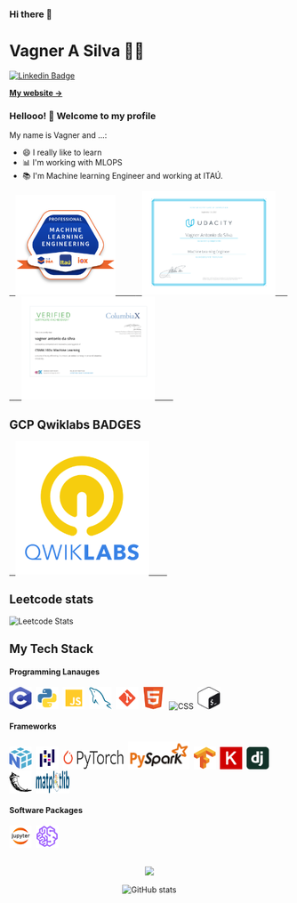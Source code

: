 ### Hi there 👋

<!--
**vagnerasilva/vagnerasilva** is a ✨ _special_ ✨ repository because its `README.md` (this file) appears on your GitHub profile.

Here are some ideas to get you started:

- 🔭 I’m currently working on ...
- 🌱 I’m currently learning ...
- 👯 I’m looking to collaborate on ...
- 🤔 I’m looking for help with ...
- 💬 Ask me about ...
- 📫 How to reach me: ...
- 😄 Pronouns: ...
- ⚡ Fun fact: ...
-->


# Vagner A Silva :man_technologist:

[![Linkedin Badge](https://img.shields.io/badge/-LinkedIn-blue?style=flat-square&logo=Linkedin&logoColor=white&link=https://www.linkedin.com/in/jrmarcelo/)](https://www.linkedin.com/in/vagnerasilva/)

**[My website &rarr;](http://focanocodigo.com.br)**

### Hellooo! 👋 Welcome to my profile

My name is Vagner and ...:

 - 😄 I really like to learn
 - 📊 I'm working with MLOPS
 - 📚 I'm Machine learning Engineer and working at ITAÚ.

 
 <a href="https://lnkd.in/diQmaUYY"> &ensp; 
   <img width = "180px" src = "https://github.com/vagnerasilva/portifolio_certificates/blob/master/badge_MLE.png"> &ensp; &ensp; &ensp;
</a>
<a href="https://github.com/vagnerasilva/portifolio_certificates/blob/master/20200916_Udacity%20Nanodegre%20Machine%20Learning%20Enginner.pdf"> &ensp; 
   <img width = "240px" src = "https://github.com/vagnerasilva/portifolio_certificates/blob/master/udacity.png"> &ensp; &ensp; &ensp;
</a>
 <a href="https://courses.edx.org/certificates/3518df139b014ceb8114ecb2dd54dd39"> &ensp; 
   <img width = "240px" src = "https://github.com/vagnerasilva/portifolio_certificates/blob/master/columbia.png"> &ensp; &ensp; &ensp;
</a>
 
## GCP Qwiklabs BADGES

</a>
 <a href="https://www.qwiklabs.com/public_profiles/9531b275-0de1-4007-aad9-c4f776872faf"> &ensp; 
   <img width = "240px" src = "https://github.com/vagnerasilva/vagnerasilva/blob/master/icons/Qwiklabs.png"> &ensp; &ensp; &ensp;
</a> 
 
## Leetcode stats

![Leetcode Stats](https://leetcard.jacoblin.cool/vagnerantoniodasilva?theme=dark&&ext=activity)



<!--Skills Section-->
## My Tech Stack
<p align="left">
	<h4> Programming Lanauges</h4><p>
	<img src="https://github.com/vagnerasilva/vagnerasilva/blob/master/icons/c.svg" alt="C" width="40" height="40" />&nbsp;
	<img src="https://github.com/PKief/vscode-material-icon-theme/blob/main/icons/python.svg" alt="python" width="40" height="40" />&nbsp;
	<img src="https://github.com/PKief/vscode-material-icon-theme/blob/main/icons/javascript.svg" alt="javascript" width="40" height="40" />&nbsp;
	<img src="https://github.com/vagnerasilva/vagnerasilva/blob/master/icons/mysql.svg" alt="SQL" width="40" height="40" />&nbsp;
	<img src="https://github.com/vagnerasilva/vagnerasilva/blob/master/icons/git.svg" alt="Git" width="40" height="40" />&nbsp;
	<img src="https://github.com/vagnerasilva/vagnerasilva/blob/master/icons/html.svg" alt="HTML" width="40" height="40" />&nbsp;
	<img src="https://github.com/vagnerasilva/vagnerasilva/blob/master/icons/css.svg" alt="CSS" width="40" height="40" />&nbsp;
	<img src="https://github.com/vagnerasilva/vagnerasilva/blob/master/icons/bash1.svg" alt="Bash" width="40" height="40" />&nbsp;</p>
	<h4> Frameworks</h4><p>
	<img src="https://github.com/vagnerasilva/vagnerasilva/blob/master/icons/numpy.svg" alt="Numpy" width="40" height="40" />&nbsp;
	<img src="https://github.com/vagnerasilva/vagnerasilva/blob/master/icons/pandas.svg" alt="Pandas" width="40" height="40" />&nbsp;	
	<img src="https://github.com/vagnerasilva/vagnerasilva/blob/master/icons/pytorch.png" alt="PyTorch" width="110" height="35" />&nbsp;
	<img src="https://github.com/vagnerasilva/vagnerasilva/blob/master/icons/pyspark.png" alt="PySpark" width="110" height="50" />&nbsp;
	<img src="https://github.com/vagnerasilva/vagnerasilva/blob/master/icons/tensorflow-tf.svg" alt="TensorFlow" width="40" height="40" />&nbsp;
	<img src="https://github.com/vagnerasilva/vagnerasilva/blob/master/icons/keras.svg" alt="Keras" width="40" height="40" />&nbsp;
	<img src="https://github.com/vagnerasilva/vagnerasilva/blob/master/icons/django.svg" alt="Django" width="40" height="40" />&nbsp;
	<img src="https://github.com/vagnerasilva/vagnerasilva/blob/master/icons/flask.svg" alt="Flask" width="40" height="40" />&nbsp;
	<img src="https://github.com/vagnerasilva/vagnerasilva/blob/master/icons/matplotlib.svg" alt="Matplotlib" width="60" height="40" />&nbsp;</p>
	<h4>Software Packages</h4><p>
	<img src="https://github.com/vagnerasilva/vagnerasilva/blob/master/icons/jupyter.png" alt="Jupyter" width="40" height="40" />&nbsp;
	<img src="https://github.com/vagnerasilva/vagnerasilva/blob/master/icons/sagemaker.png" alt="Sagemaker" width="40" height="40" />&nbsp;
	</p>
</p><br>
<!--Connect Section-->


<div align="center">
  <a href="https://github.com/utomoreza">
    <img src="https://github-readme-stats.vercel.app/api/top-langs/?username=vagnerasilva&theme=radical&hide=glsl,python" />
  </a>
</div>

<div align="center">

![GitHub stats](https://github-readme-stats.vercel.app/api?username=vagnerasilva&count_private=true&show_icons=true&title_color=f6bd4b&bg_color=000000&icon_color=f6bd4b&border_color=f6bd4b&text_color=fef9ff&hide_title=true)

</div>
